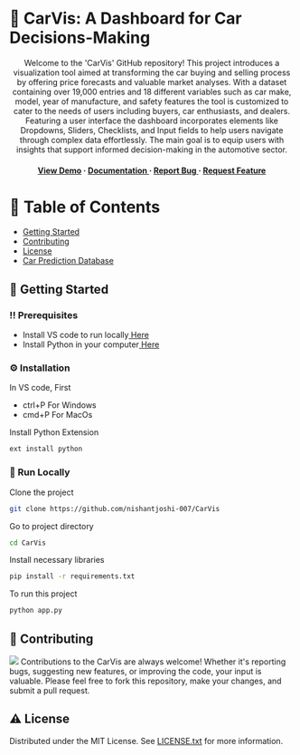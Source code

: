 # :star2: CarVis: A Dashboard for Car Decisions-Making
<div align='center'>

<p>Welcome to the 'CarVis' GitHub repository! This project introduces a visualization tool aimed at transforming the car buying and selling process by offering price forecasts and valuable market analyses. With a dataset containing over 19,000 entries and 18 different variables such as car make, model, year of manufacture, and safety features the tool is customized to cater to the needs of users including buyers, car enthusiasts, and dealers. Featuring a user interface the dashboard incorporates elements like Dropdowns, Sliders, Checklists, and Input fields to help users navigate through complex data effortlessly. The main goal is to equip users with insights that support informed decision-making in the automotive sector.</p>
<h4> <a href=https://carvis-61d9f521d940.herokuapp.com/>View Demo</a> <span> · </span> <a href="https://github.com/nishantjoshi-007/CarVis/blob/main/Project_Report.pdf"> Documentation </a> <span> · </span> <a href="https://github.com/nishantjoshi-007/Carvis/issues"> Report Bug </a> <span> · </span> <a href="https://github.com/nishantjoshi-007/Carvis/issues"> Request Feature </a> </h4>


</div>

# :notebook_with_decorative_cover: Table of Contents
- [Getting Started](#toolbox-getting-started)
- [Contributing](#wave-contributing)
- [License](#warning-license)
- <a href="https://www.kaggle.com/datasets/deepcontractor/car-price-prediction-challenge">Car Prediction Database</a>

## :toolbox: Getting Started
### :bangbang: Prerequisites
- Install VS code to run locally<a href="https://code.visualstudio.com/Download"> Here</a>
- Install Python in your computer<a href="https://www.python.org/downloads/"> Here</a>

### :gear: Installation
In VS code, First
- ctrl+P For Windows
- cmd+P For MacOs

Install Python Extension
```bash
ext install python
```

### :running: Run Locally
Clone the project
```bash
git clone https://github.com/nishantjoshi-007/CarVis
```
Go to project directory
```bash
cd CarVis
```
Install necessary libraries
```bash
pip install -r requirements.txt
```
To run this project
```bash
python app.py
```

## :wave: Contributing
<img src="https://contrib.rocks/image?repo=Louis3797/awesome-readme-template" /> Contributions to the CarVis are always welcome! Whether it's reporting bugs, suggesting new features, or improving the code, your input is valuable. Please feel free to fork this repository, make your changes, and submit a pull request.

## :warning: License
Distributed under the MIT License. See <a href="https://github.com/nishantjoshi-007/CarVis/blob/main/LICENSE">LICENSE.txt</a> for more information.
